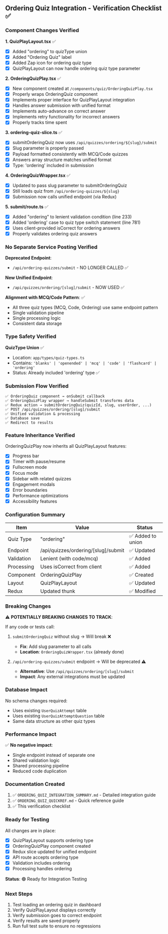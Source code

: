 ## Ordering Quiz Integration - Verification Checklist ✅

### Component Changes Verified

**1. QuizPlayLayout.tsx** ✅
- [x] Added "ordering" to quizType union
- [x] Added "Ordering Quiz" label
- [x] Added Zap icon for ordering quiz type
- [x] QuizPlayLayout can now handle ordering quiz type parameter

**2. OrderingQuizPlay.tsx** ✅
- [x] New component created at `/components/quiz/OrderingQuizPlay.tsx`
- [x] Properly wraps OrderingQuiz component
- [x] Implements proper interface for QuizPlayLayout integration
- [x] Handles answer submission with unified format
- [x] Implements auto-advance on correct answer
- [x] Implements retry functionality for incorrect answers
- [x] Properly tracks time spent

**3. ordering-quiz-slice.ts** ✅
- [x] submitOrderingQuiz now uses `/api/quizzes/ordering/${slug}/submit`
- [x] Slug parameter is properly passed
- [x] Payload formatted consistently with MCQ/Code quizzes
- [x] Answers array structure matches unified format
- [x] Type: 'ordering' included in submission

**4. OrderingQuizWrapper.tsx** ✅
- [x] Updated to pass slug parameter to submitOrderingQuiz
- [x] Still loads quiz from `/api/ordering-quizzes/${slug}`
- [x] Submission now calls unified endpoint (via Redux)

**5. submit/route.ts** ✅
- [x] Added "ordering" to lenient validation condition (line 233)
- [x] Added 'ordering' case to quiz type switch statement (line 781)
- [x] Uses client-provided isCorrect for ordering answers
- [x] Properly validates ordering quiz answers

### No Separate Service Posting Verified

**Deprecated Endpoint**:
- `/api/ordering-quizzes/submit` - NO LONGER CALLED ✅

**New Unified Endpoint**:
- `/api/quizzes/ordering/[slug]/submit` - NOW USED ✅

**Alignment with MCQ/Code Pattern**: ✅
- All three quiz types (MCQ, Code, Ordering) use same endpoint pattern
- Single validation pipeline
- Single processing logic
- Consistent data storage

### Type Safety Verified

**QuizType Union** ✅
- Location: `app/types/quiz-types.ts`
- Contains: `'blanks' | 'openended' | 'mcq' | 'code' | 'flashcard' | 'ordering'`
- Status: Already included 'ordering' type ✅

### Submission Flow Verified

```
✅ OrderingQuiz component → onSubmit callback
✅ OrderingQuizPlay wrapper → handleSubmit transforms data
✅ Redux action → submitOrderingQuiz(quizId, slug, userOrder, ...)
✅ POST /api/quizzes/ordering/[slug]/submit
✅ Unified validation & processing
✅ Database save
✅ Redirect to results
```

### Feature Inheritance Verified

OrderingQuizPlay now inherits all QuizPlayLayout features:
- [x] Progress bar
- [x] Timer with pause/resume
- [x] Fullscreen mode
- [x] Focus mode
- [x] Sidebar with related quizzes
- [x] Engagement modals
- [x] Error boundaries
- [x] Performance optimizations
- [x] Accessibility features

### Configuration Summary

| Item | Value | Status |
|------|-------|--------|
| Quiz Type | "ordering" | ✅ Added to union |
| Endpoint | /api/quizzes/ordering/[slug]/submit | ✅ Updated |
| Validation | Lenient (with code/mcq) | ✅ Added |
| Processing | Uses isCorrect from client | ✅ Added |
| Component | OrderingQuizPlay | ✅ Created |
| Layout | QuizPlayLayout | ✅ Updated |
| Redux | Updated thunk | ✅ Modified |

### Breaking Changes

⚠️ **POTENTIALLY BREAKING CHANGES TO TRACK**:

If any code or tests call:
1. `submitOrderingQuiz` without slug → Will break ❌
   - **Fix**: Add slug parameter to all calls
   - **Location**: `OrderingQuizWrapper.tsx` (already done)

2. `/api/ordering-quizzes/submit` endpoint → Will be deprecated ⚠️
   - **Alternative**: Use `/api/quizzes/ordering/[slug]/submit`
   - **Impact**: Any external integrations must be updated

### Database Impact

No schema changes required:
- Uses existing `UserQuizAttempt` table
- Uses existing `UserQuizAttemptQuestion` table
- Same data structure as other quiz types

### Performance Impact

✅ **No negative impact**:
- Single endpoint instead of separate one
- Shared validation logic
- Shared processing pipeline
- Reduced code duplication

### Documentation Created

1. ✅ `ORDERING_QUIZ_INTEGRATION_SUMMARY.md` - Detailed integration guide
2. ✅ `ORDERING_QUIZ_QUICKREF.md` - Quick reference guide
3. ✅ This verification checklist

### Ready for Testing

All changes are in place:
- [x] QuizPlayLayout supports ordering type
- [x] OrderingQuizPlay component created
- [x] Redux slice updated for unified endpoint
- [x] API route accepts ordering type
- [x] Validation includes ordering
- [x] Processing handles ordering

**Status**: 🟢 Ready for Integration Testing

### Next Steps

1. Test loading an ordering quiz in dashboard
2. Verify QuizPlayLayout displays correctly
3. Verify submission goes to correct endpoint
4. Verify results are saved properly
5. Run full test suite to ensure no regressions
